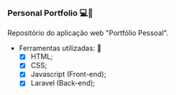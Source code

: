 ### Personal Portfolio 💻🚀
Repositório do aplicação web "Portfólio Pessoal".

- Ferramentas utilizadas: 🧰
  - [x] HTML;
  - [x] CSS;
  - [x] Javascript (Front-end);
  - [x] Laravel (Back-end); 
